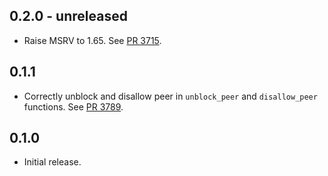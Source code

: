## 0.2.0 - unreleased

- Raise MSRV to 1.65.
  See [PR 3715].

[PR 3715]: https://github.com/libp2p/rust-libp2p/pull/3715

## 0.1.1

- Correctly unblock and disallow peer in `unblock_peer` and `disallow_peer` functions.
  See [PR 3789].

[PR 3789]: https://github.com/libp2p/rust-libp2p/pull/3789

## 0.1.0

- Initial release.
